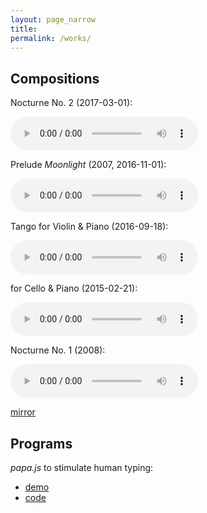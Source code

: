 ```yaml
---
layout: page_narrow
title:  
permalink: /works/
---
```


## Compositions

Nocturne No. 2 (2017-03-01):

<audio controls>
  <source src="{{ site.url }}/assets/20170301.mp3" type="audio/mpeg">
</audio>

Prelude *Moonlight* (2007, 2016-11-01):

<audio controls>
  <source src="{{ site.url }}/assets/moonlight.mp3" type="audio/mpeg">
</audio>

Tango for Violin & Piano (2016-09-18):

<audio controls>
  <source src="{{ site.url }}/assets/20160918.mp3" type="audio/mpeg">
</audio>

for Cello & Piano (2015-02-21):

<audio controls>
  <source src="{{ site.url }}/assets/20150221.mp3" type="audio/mpeg">
</audio>

Nocturne No. 1 (2008):

<audio controls>
  <source src="{{ site.url }}/assets/nocturne.mp3" type="audio/mpeg">
</audio>

[mirror](https://site.douban.com/lzk/)



## Programs

*papa.js* to stimulate human typing: 

- [demo](https://flujoo.github.io/papa.js/)
- [code](https://github.com/flujoo/papa.js)






